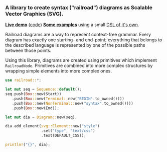 ### A library to create syntax ("railroad") diagrams as Scalable Vector Graphics (SVG).

**[Live demo](https://lukaslueg.github.io/macro_railroad_wasm_demo/)** ([code](https://github.com/lukaslueg/macro_railroad_wasm))
**[Some examples](https://htmlpreview.github.io/?https://github.com/lukaslueg/railroad_dsl/blob/master/examples/example_diagrams.html)** using a small [DSL of it's own](https://github.com/lukaslueg/railroad_dsl).


Railroad diagrams are a way to represent context-free grammar. Every diagram has exactly one starting- and end-point; everything that belongs to the described language is represented by one of the possible paths between those points.

Using this library, diagrams are created using primitives which implement `RailroadNode`. Primitives are combined into more complex structures by wrapping simple elements into more complex ones.


```rust
use railroad::*;

let mut seq = Sequence::default();
seq.push(Box::new(Start))
   .push(Box::new(Terminal::new("BEGIN".to_owned())))
   .push(Box::new(NonTerminal::new("syntax".to_owned())))
   .push(Box::new(End));

let mut dia = Diagram::new(seq);

dia.add_element(svg::Element::new("style")
                .set("type", "text/css")
                .text(DEFAULT_CSS));

println!("{}", dia);
```

